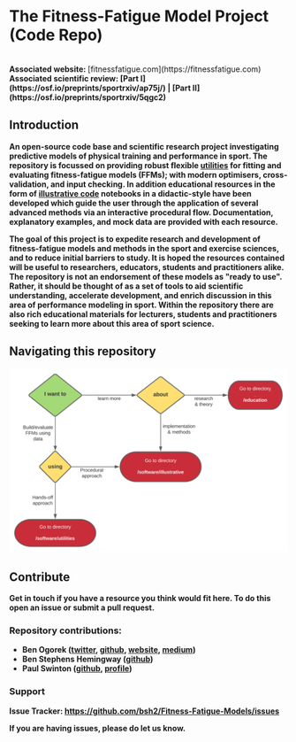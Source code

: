 # The Fitness-Fatigue Model Project (Code Repo)
</br>
<b> Associated website: </b> [fitnessfatigue.com](https://fitnessfatigue.com)
</br>
<b> Associated scientific review: <b> [Part I](https://osf.io/preprints/sportrxiv/ap75j/) | [Part II](https://osf.io/preprints/sportrxiv/5qgc2)

## Introduction

An open-source code base and scientific research project investigating predictive models of physical training and performance in sport. The repository is focussed on providing robust flexible [utilities](software/utilities) for fitting and evaluating fitness-fatigue models (FFMs); with modern optimisers, cross-validation, and input checking. In addition educational resources in the form of [illustrative code](software/illustrative) notebooks in a didactic-style have been developed which guide the user through the application of several advanced methods via an interactive procedural flow. Documentation, explanatory examples, and mock data are provided with each resource.

The goal of this project is to expedite research and development of fitness-fatigue models and methods in the sport and exercise sciences, and to reduce initial barriers to study. It is hoped the resources contained will be useful to researchers, educators, students and practitioners alike. The repository is not an endorsement of these models as "ready to use". Rather, it should be thought of as a set of tools to aid scientific understanding, accelerate development, and enrich discussion in this area of performance modeling in sport. Within the repository there are also rich educational materials for lecturers, students and practitioners seeking to learn more about this area of sport science.

## Navigating this repository

![navigate](software/utilities/documentation/img/navigate.svg)

## Contribute

Get in touch if you have a resource you think would fit here. To do this open an issue or submit a pull request.

### Repository contributions:
- Ben Ogorek ([twitter](https://twitter.com/benogorek?lang=en), [github](https://github.com/baogorek), [website](https://www.ogorekdatasciences.com/), [medium](https://medium.com/@baogorek))
- Ben Stephens Hemingway ([github](github.com/bsh2))
- Paul Swinton ([github](github.com/p-swinton), [profile](https://www3.rgu.ac.uk/dmstaff/swinton-paul))

### Support

Issue Tracker: https://github.com/bsh2/Fitness-Fatigue-Models/issues

If you are having issues, please do let us know.
